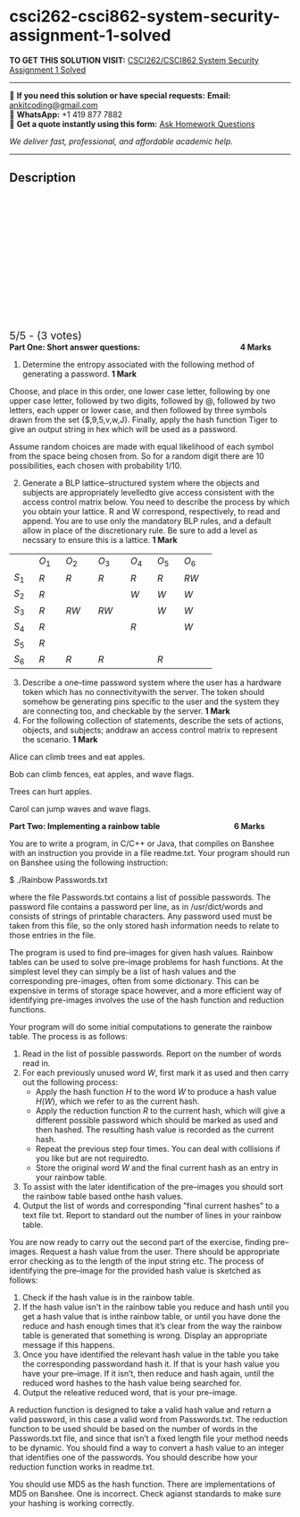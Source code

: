 # csci262-csci862-system-security-assignment-1-solved
**TO GET THIS SOLUTION VISIT:** [CSCI262/CSCI862 System Security Assignment 1 Solved](https://www.ankitcodinghub.com/product/csci262-csci862-system-security-spring-2018-assignment-1-solved/)


---

📩 **If you need this solution or have special requests:** **Email:** ankitcoding@gmail.com  
📱 **WhatsApp:** +1 419 877 7882  
📄 **Get a quote instantly using this form:** [Ask Homework Questions](https://www.ankitcodinghub.com/services/ask-homework-questions/)

*We deliver fast, professional, and affordable academic help.*

---

<h2>Description</h2>



<div class="kk-star-ratings kksr-auto kksr-align-center kksr-valign-top" data-payload="{&quot;align&quot;:&quot;center&quot;,&quot;id&quot;:&quot;11169&quot;,&quot;slug&quot;:&quot;default&quot;,&quot;valign&quot;:&quot;top&quot;,&quot;ignore&quot;:&quot;&quot;,&quot;reference&quot;:&quot;auto&quot;,&quot;class&quot;:&quot;&quot;,&quot;count&quot;:&quot;3&quot;,&quot;legendonly&quot;:&quot;&quot;,&quot;readonly&quot;:&quot;&quot;,&quot;score&quot;:&quot;5&quot;,&quot;starsonly&quot;:&quot;&quot;,&quot;best&quot;:&quot;5&quot;,&quot;gap&quot;:&quot;4&quot;,&quot;greet&quot;:&quot;Rate this product&quot;,&quot;legend&quot;:&quot;5\/5 - (3 votes)&quot;,&quot;size&quot;:&quot;24&quot;,&quot;title&quot;:&quot;CSCI262\/CSCI862 System Security   Assignment 1 Solved&quot;,&quot;width&quot;:&quot;138&quot;,&quot;_legend&quot;:&quot;{score}\/{best} - ({count} {votes})&quot;,&quot;font_factor&quot;:&quot;1.25&quot;}">

<div class="kksr-stars">

<div class="kksr-stars-inactive">
            <div class="kksr-star" data-star="1" style="padding-right: 4px">


<div class="kksr-icon" style="width: 24px; height: 24px;"></div>
        </div>
            <div class="kksr-star" data-star="2" style="padding-right: 4px">


<div class="kksr-icon" style="width: 24px; height: 24px;"></div>
        </div>
            <div class="kksr-star" data-star="3" style="padding-right: 4px">


<div class="kksr-icon" style="width: 24px; height: 24px;"></div>
        </div>
            <div class="kksr-star" data-star="4" style="padding-right: 4px">


<div class="kksr-icon" style="width: 24px; height: 24px;"></div>
        </div>
            <div class="kksr-star" data-star="5" style="padding-right: 4px">


<div class="kksr-icon" style="width: 24px; height: 24px;"></div>
        </div>
    </div>

<div class="kksr-stars-active" style="width: 138px;">
            <div class="kksr-star" style="padding-right: 4px">


<div class="kksr-icon" style="width: 24px; height: 24px;"></div>
        </div>
            <div class="kksr-star" style="padding-right: 4px">


<div class="kksr-icon" style="width: 24px; height: 24px;"></div>
        </div>
            <div class="kksr-star" style="padding-right: 4px">


<div class="kksr-icon" style="width: 24px; height: 24px;"></div>
        </div>
            <div class="kksr-star" style="padding-right: 4px">


<div class="kksr-icon" style="width: 24px; height: 24px;"></div>
        </div>
            <div class="kksr-star" style="padding-right: 4px">


<div class="kksr-icon" style="width: 24px; height: 24px;"></div>
        </div>
    </div>
</div>


<div class="kksr-legend" style="font-size: 19.2px;">
            5/5 - (3 votes)    </div>
    </div>
<strong>Part One: Short answer questions:&nbsp;&nbsp;&nbsp;&nbsp;&nbsp;&nbsp;&nbsp;&nbsp;&nbsp;&nbsp;&nbsp;&nbsp;&nbsp;&nbsp;&nbsp;&nbsp;&nbsp;&nbsp;&nbsp;&nbsp;&nbsp;&nbsp;&nbsp;&nbsp;&nbsp;&nbsp;&nbsp;&nbsp;&nbsp;&nbsp;&nbsp;&nbsp;&nbsp;&nbsp;&nbsp;&nbsp;&nbsp;&nbsp;&nbsp;&nbsp;&nbsp;&nbsp;&nbsp;&nbsp;&nbsp;&nbsp;&nbsp;&nbsp;&nbsp;&nbsp;&nbsp;&nbsp;&nbsp; 4 Marks</strong>

<ol>
<li>Determine the entropy associated with the following method of generating a password. <strong>1 Mark</strong></li>
</ol>
Choose, and place in this order, one lower case letter, following by one upper case letter, followed by two digits, followed by @, followed by two letters, each upper or lower case, and then followed by three symbols drawn from the set {$,9,5,v,w,J}. Finally, apply the hash function Tiger to give an output string in hex which will be used as a password.

Assume random choices are made with equal likelihood of each symbol from the space being chosen from. So for a random digit there are 10 possibilities, each chosen with probability 1/10.

<ol start="2">
<li>Generate a BLP lattice–structured system where the objects and subjects are appropriately levelledto give access consistent with the access control matrix below. You need to describe the process by which you obtain your lattice. R and W correspond, respectively, to read and append. You are to use only the mandatory BLP rules, and a default allow in place of the discretionary rule. Be sure to add a level as necssary to ensure this is a lattice. <strong>1 Mark</strong></li>
</ol>
<table width="250">
<tbody>
<tr>
<td width="29"></td>
<td width="32"><em>O</em><sub>1</sub></td>
<td width="42"><em>O</em><sub>2</sub></td>
<td width="42"><em>O</em><sub>3</sub></td>
<td width="32"><em>O</em><sub>4</sub></td>
<td width="32"><em>O</em><sub>5</sub></td>
<td width="42"><em>O</em><sub>6</sub></td>
</tr>
<tr>
<td width="29"><em>S</em><sub>1</sub></td>
<td width="32"><em>R</em></td>
<td width="42"><em>R</em></td>
<td width="42"><em>R</em></td>
<td width="32"><em>R</em></td>
<td width="32"><em>R</em></td>
<td width="42"><em>RW</em></td>
</tr>
<tr>
<td width="29"><em>S</em><sub>2</sub></td>
<td width="32"><em>R</em></td>
<td width="42"></td>
<td width="42"></td>
<td width="32"><em>W</em></td>
<td width="32"><em>W</em></td>
<td width="42"><em>W</em></td>
</tr>
<tr>
<td width="29"><em>S</em><sub>3</sub></td>
<td width="32"><em>R</em></td>
<td width="42"><em>RW</em></td>
<td width="42"><em>RW</em></td>
<td width="32"></td>
<td width="32"><em>W</em></td>
<td width="42"><em>W</em></td>
</tr>
<tr>
<td width="29"><em>S</em><sub>4</sub></td>
<td width="32"><em>R</em></td>
<td width="42"></td>
<td width="42"></td>
<td width="32"><em>R</em></td>
<td width="32"></td>
<td width="42"><em>W</em></td>
</tr>
<tr>
<td width="29"><em>S</em><sub>5</sub></td>
<td width="32"><em>R</em></td>
<td width="42"></td>
<td width="42"></td>
<td width="32"></td>
<td width="32"></td>
<td width="42"></td>
</tr>
<tr>
<td width="29"><em>S</em><sub>6</sub></td>
<td width="32"><em>R</em></td>
<td width="42"><em>R</em></td>
<td width="42"><em>R</em></td>
<td width="32"></td>
<td width="32"><em>R</em></td>
<td width="42"></td>
</tr>
</tbody>
</table>
<ol start="3">
<li>Describe a one–time password system where the user has a hardware token which has no connectivitywith the server. The token should somehow be generating pins specific to the user and the system they are connecting too, and checkable by the server. <strong>1 Mark</strong></li>
<li>For the following collection of statements, describe the sets of actions, objects, and subjects; anddraw an access control matrix to represent the scenario. <strong>1 Mark</strong></li>
</ol>
Alice can climb trees and eat apples.

Bob can climb fences, eat apples, and wave flags.

Trees can hurt apples.

Carol can jump waves and wave flags.

<strong>Part Two: Implementing a rainbow table&nbsp;&nbsp;&nbsp;&nbsp;&nbsp;&nbsp;&nbsp;&nbsp;&nbsp;&nbsp;&nbsp;&nbsp;&nbsp;&nbsp;&nbsp;&nbsp;&nbsp;&nbsp;&nbsp;&nbsp;&nbsp;&nbsp;&nbsp;&nbsp;&nbsp;&nbsp;&nbsp;&nbsp;&nbsp;&nbsp;&nbsp;&nbsp;&nbsp;&nbsp;&nbsp;&nbsp;&nbsp;&nbsp;&nbsp; 6 Marks</strong>

You are to write a program, in C/C++ or Java, that compiles on Banshee with an instruction you provide in a file readme.txt. Your program should run on Banshee using the following instruction:

$ ./Rainbow Passwords.txt

where the file Passwords.txt contains a list of possible passwords. The password file contains a password per line, as in /usr/dict/words and consists of strings of printable characters. Any password used must be taken from this file, so the only stored hash information needs to relate to those entries in the file.

The program is used to find pre–images for given hash values. Rainbow tables can be used to solve pre–image problems for hash functions. At the simplest level they can simply be a list of hash values and the corresponding pre-images, often from some dictionary. This can be expensive in terms of storage space however, and a more efficient way of identifying pre-images involves the use of the hash function and reduction functions.

Your program will do some initial computations to generate the rainbow table. The process is as follows:

<ol>
<li>Read in the list of possible passwords. Report on the number of words read in.</li>
<li>For each previously unused word <em>W</em>, first mark it as used and then carry out the following process:
<ul>
<li>Apply the hash function <em>H </em>to the word <em>W </em>to produce a hash value <em>H</em>(<em>W</em>), which we refer to as the current hash.</li>
<li>Apply the reduction function <em>R </em>to the current hash, which will give a different possible password which should be marked as used and then hashed. The resulting hash value is recorded as the current hash.</li>
<li>Repeat the previous step four times. You can deal with collisions if you like but are not requiredto.</li>
<li>Store the original word <em>W </em>and the final current hash as an entry in your rainbow table.</li>
</ul>
</li>
<li>To assist with the later identification of the pre–images you should sort the rainbow table based onthe hash values.</li>
<li>Output the list of words and corresponding ”final current hashes” to a text file txt. Report to standard out the number of lines in your rainbow table.</li>
</ol>
You are now ready to carry out the second part of the exercise, finding pre–images. Request a hash value from the user. There should be appropriate error checking as to the length of the input string etc. The process of identifying the pre–image for the provided hash value is sketched as follows:

<ol>
<li>Check if the hash value is in the rainbow table.</li>
<li>If the hash value isn’t in the rainbow table you reduce and hash until you get a hash value that is inthe rainbow table, or until you have done the reduce and hash enough times that it’s clear from the way the rainbow table is generated that something is wrong. Display an appropriate message if this happens.</li>
<li>Once you have identified the relevant hash value in the table you take the corresponding passwordand hash it. If that is your hash value you have your pre–image. If it isn’t, then reduce and hash again, until the reduced word hashes to the hash value being searched for.</li>
<li>Output the releative reduced word, that is your pre–image.</li>
</ol>
A reduction function is designed to take a valid hash value and return a valid password, in this case a valid word from Passwords.txt. The reduction function to be used should be based on the number of words in the Passwords.txt file, and since that isn’t a fixed length file your method needs to be dynamic. You should find a way to convert a hash value to an integer that identifies one of the passwords. You should describe how your reduction function works in readme.txt.

You should use MD5 as the hash function. There are implementations of MD5 on Banshee. One is incorrect. Check agianst standards to make sure your hashing is working correctly.

&nbsp;
